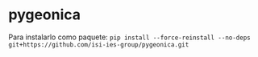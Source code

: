 # pygeonica

Para instalarlo como paquete:
`pip install --force-reinstall --no-deps git+https://github.com/isi-ies-group/pygeonica.git`
